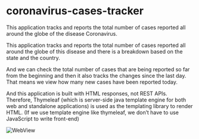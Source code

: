 # coronavirus-cases-tracker
This application tracks and reports the total number of cases reported all around the globe of the disease Coronavirus.

This application tracks and reports the total number of cases reported all around the globe of this disease and there is a breakdown based on the state and the country.

And we can check the total number of cases that are being reported so far from the beginning and then it also tracks the changes since the last day.
That means we view how many new cases have been reported today.

And this application is built with HTML responses, not REST APIs.
Therefore, Thymeleaf (which is server-side java template engine for both web and standalone applications) is used as the templating library to render HTML.
(If we use template engine like thymeleaf, we don’t have to use JavaScript to write front-end)

![WebView](https://user-images.githubusercontent.com/44170368/192608868-67740cac-369c-4bb6-a5bf-e1b5a0195f53.png)
